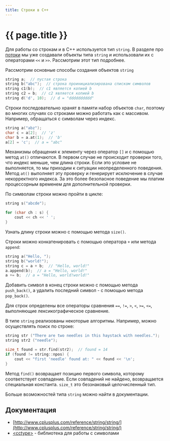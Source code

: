 ```yaml
---
title: Строки в C++
---
```


# {{ page.title }}

Для работы со строкам и в C++ используется тип `string`. В разделе про [потоки](io) мы уже создавали объекты типа `string` и использовали их с операторами `<<` и `>>`. Рассмотрим этот тип подробнее.

Рассмотрим основные способы создания объектов `string`

```cpp
string a;  // пустая строка
string b("abc");  // строка проинициализирована списком символов
string c1(b);  // c1 является копией b
string c2 = b;  // c2 является копией b
string d('d', 10);  // d = "dddddddddd"
```

Строки последовательно хранят в памяти набор объектов `char`, поэтому во многих случаях со строками можно работать как с массивом. Например, обращаться с символам через индекс.

```cpp
string a("abz");
char c = a[2];  // 'z'
char b = a.at(1);  // 'b'
a[2] = 'c';  // a = "abc"
```
Механизмы обращения к элементу через оператор `[]` и с помощью метод `at()` отличаются. В первом случае не происходит проверки того, что индекс меньше, чем длина строки. Если это условие не выполняется, то мы приходим к ситуации неопределенного поведения. Метод `at()` выполняет эту проверку и генерирует исключение в случае некорректного индекса. За это более безопасное поведение мы платим процессорным временем для дополнительной проверки.

По символам строки можно пройти в цикле:
```cpp
string s("abcde");

for (char ch : s) {
    cout << ch << ' ';
}
```

Узнать длину строки можно с помощью метода `size()`.

Строки можно конкатенировать с помощью оператора `+` или метода `append`:
```cpp
string a("Hello, ");
string b("world!");
string c = a + b;  // "Hello, world!"
a.append(b);  // a = "Hello, world!"
a += b;  // a = "Hello, world!world!"
```

Добавить символ в конец строки можно с помощью метода `push_back()`, а удалить последний символ - с помощью метода `pop_back()`.

Для строк определены все операторы сравнения `==`, `!=`, `>`, `<`, `>=`, `<=`, выполняющие лексикографическое сравнение.

В типе `string` реализованы некоторые алгоритмы. Например, можно осуществлять поиск по строке:
```cpp
string str ("There are two needles in this haystack with needles.");
string str2 ("needle");

size_t found = str.find(str2);  // found = 14
if (found != string::npos) {
    cout << "first 'needle' found at: " << found << '\n';
}
```
Метод `find()` возвращает позицию первого символа, которому соответствует совпадение. Если совпадений не найдено, возвращается специальная константа. `size_t` это беззнаковый целочисленный тип.

Больше возможностей типа `string` можно найти в документации. 

## Документация 
* [http://www.cplusplus.com/reference/string/string/](http://www.cplusplus.com/reference/string/string/)
* [\<cctype\>](http://www.cplusplus.com/reference/cctype/) - библиотека для работы с символами

